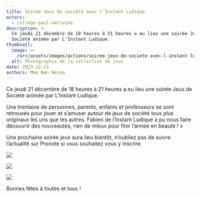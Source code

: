 ```yaml
---
title: Soirée Jeux de société avec l’Instant Ludique
actors:
  - college-paul-verlaine
description: >-
  Ce jeudi 21 décembre de 18 heures à 21 heures a eu lieu une soirée Jeux de
  Société animée par L’Instant Ludique.
thumbnail:
  image: >-
    /src/assets/images/actions/soiree-jeux-de-societe-avec-l-instant-ludique/thumbnail/image.png
  alt: Photographie de la collection de jeux
date: 2023-12-21
authors: Mme Ben Nejma
---
```

Ce jeudi 21 décembre de 18 heures à 21 heures a eu lieu une soirée Jeux de Société animée par L’Instant Ludique.

Une trentaine de personnes, parents, enfants et professeurs se sont retrouvés pour jouer et s’amuser autour de jeux de société tous plus originaux les uns que les autres. Fabien de l’Instant Ludique a pu nous faire découvrir des nouveautés, rien de mieux pour finir l’année en beauté ! »

Une prochaine soirée jeux aura lieu bientôt, n’oubliez pas de suivre l’actualité sur Pronote si vous souhaitez vous y inscrire.

![](src/assets/images/projects/soiree-jeux-de-societe-avec-l-instant-ludique/1.webp)

![](src/assets/images/projects/soiree-jeux-de-societe-avec-l-instant-ludique/2.webp)

![](src/assets/images/projects/soiree-jeux-de-societe-avec-l-instant-ludique/0.webp)

Bonnes fêtes à toutes et tous !
